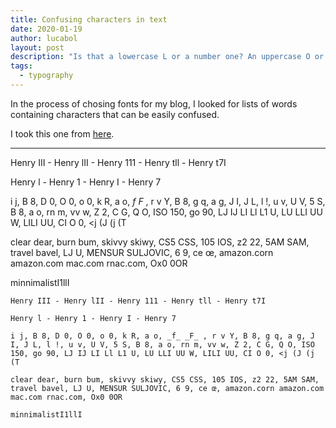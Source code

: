 ```yaml
---
title: Confusing characters in text
date: 2020-01-19
author: lucabol
layout: post
description: "Is that a lowercase L or a number one? An uppercase O or a zero? Welcome to the typographic twilight zone where letters and numbers play tricks on your eyes. A collection of devilishly confusing character combinations that will make you question everything you thought you knew about reading"
tags:
  - typography
---
```

In the process of chosing fonts for my blog, I looked for lists of words containing characters that can be easily confused.

I took this one from [here](https://typography.guru/journal/letters-symbols-misrecognition/).

----------------------------------------
Henry III - Henry lII - Henry 111 - Henry tll - Henry t7I

Henry l - Henry 1 - Henry I - Henry 7

i j, B 8, D 0, O 0, o 0, k R, a o, _f_ _F_ , r v Y, B 8, g q, a g, J I, J L, l !, u v, U V, 5 S, B 8, a o, rn m, vv w, Z 2, C G, Q O, ISO 150, go 90, LJ IJ LI Ll L1 U, LU LLI UU W, LILI UU, CI O 0, <j (J (j (T

clear dear, burn bum, skivvy skiwy, CS5 CSS, 105 IOS, z2 22, 5AM SAM, travel bavel, LJ U, MENSUR SULJOVIC, 6 9, ce œ, amazon.corn amazon.com mac.com rnac.com, Ox0 0OR 

minnimalistI1llI
~~~~
Henry III - Henry lII - Henry 111 - Henry tll - Henry t7I

Henry l - Henry 1 - Henry I - Henry 7

i j, B 8, D 0, O 0, o 0, k R, a o, _f_ _F_ , r v Y, B 8, g q, a g, J I, J L, l !, u v, U V, 5 S, B 8, a o, rn m, vv w, Z 2, C G, Q O, ISO 150, go 90, LJ IJ LI Ll L1 U, LU LLI UU W, LILI UU, CI O 0, <j (J (j (T

clear dear, burn bum, skivvy skiwy, CS5 CSS, 105 IOS, z2 22, 5AM SAM, travel bavel, LJ U, MENSUR SULJOVIC, 6 9, ce œ, amazon.corn amazon.com mac.com rnac.com, Ox0 0OR 

minnimalistI1llI
~~~~

